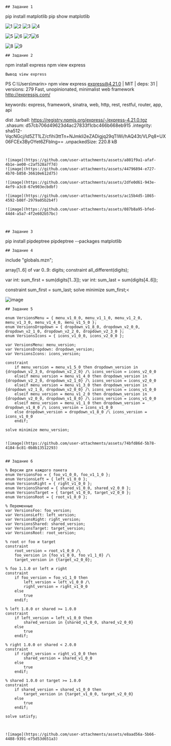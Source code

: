 ```
## Задание 1
```

pip install matplotlib
pip show matplotlib



![1](https://github.com/user-attachments/assets/8e55f548-e6f4-43ea-b01a-3261e4ca2781)
![2](https://github.com/user-attachments/assets/afb3a8f8-7abe-4767-b2f6-c1a628da2b79)
![3](https://github.com/user-attachments/assets/285eed88-906b-4a3d-9cbf-778990b15634)
![4](https://github.com/user-attachments/assets/1bcc93e2-2930-43a1-8924-3a87d7b1b2c4)

![5](https://github.com/user-attachments/assets/924830b8-7a6c-4c8d-91c2-7484f8eef0bd)
![6](https://github.com/user-attachments/assets/dafb6dc3-439b-4ee2-b46a-3f0434fad64e)
![7](https://github.com/user-attachments/assets/c43fe209-aaa7-4efe-aac3-e88114f10ab3)![6](https://github.com/user-attachments/assets/92adf790-409a-4922-8133-62828ad90322)

![8](https://github.com/user-attachments/assets/a0e48378-f9ba-467e-8638-0a51a3267095)
![9](https://github.com/user-attachments/assets/65667da7-c577-4190-b903-0673cccbfe2f)


```
## Задание 2
```
npm install express
npm view express
```
Вывод view express
```
PS C:\Users\marin> npm view express
express@4.21.0 | MIT | deps: 31 | versions: 279
Fast, unopinionated, minimalist web framework
http://expressjs.com/

keywords: express, framework, sinatra, web, http, rest, restful, router, app, api

dist
.tarball: https://registry.npmjs.org/express/-/express-4.21.0.tgz
.shasum: d57cb706d49623d4ac27833f1cbc466b668eb915
.integrity: sha512-VqcNGcj/Id5ZT1LZ/cfihi3ttTn+NJmkli2eZADigjq29qTlWi/hAQ43t/VLPq8+UX06FCEx3ByOYet6ZFblng==
.unpackedSize: 220.8 kB
```


![image](https://github.com/user-attachments/assets/a801f9a1-afaf-4b1e-ae00-c2af528a7f7d)
![image](https://github.com/user-attachments/assets/44796894-e727-4b70-b858-36610e612d75)

![image](https://github.com/user-attachments/assets/2dfe0d61-943e-4ef9-a3c8-67e903ecbdbf)

![image](https://github.com/user-attachments/assets/ac15b4d5-1865-4592-b08f-2979a05b2b4f)

![image](https://github.com/user-attachments/assets/087b8a95-bfed-44d4-a5a7-4f2e602b57bc)



## Задание 3
```
pip install pipdeptree
pipdeptree --packages matplotlib
```
## Задание 4
```
 include "globals.mzn";

array[1..6] of var 0..9: digits;
 constraint all_different(digits);

 var int: sum_first = sum(digits[1..3]);
var int: sum_last = sum(digits[4..6]);

 constraint sum_first = sum_last;
 solve minimize sum_first;<


![image](https://github.com/user-attachments/assets/c2c7cb20-400b-40ba-87f8-5a9b198db688)

```
## Задание 5

enum VersionsMenu = { menu_v1_0_0, menu_v1_1_0, menu_v1_2_0, menu_v1_3_0, menu_v1_4_0, menu_v1_5_0 };
enum VersionsDropdown = { dropdown_v1_8_0, dropdown_v2_0_0, dropdown_v2_1_0, dropdown_v2_2_0, dropdown_v2_3_0 };
enum VersionsIcons = { icons_v1_0_0, icons_v2_0_0 };

var VersionsMenu: menu_version;
var VersionsDropdown: dropdown_version;
var VersionsIcons: icons_version;

constraint
    if menu_version = menu_v1_5_0 then dropdown_version in {dropdown_v2_3_0, dropdown_v2_2_0} /\ icons_version = icons_v2_0_0
    elseif menu_version = menu_v1_4_0 then dropdown_version in {dropdown_v2_2_0, dropdown_v2_1_0} /\ icons_version = icons_v2_0_0
    elseif menu_version = menu_v1_3_0 then dropdown_version in {dropdown_v2_1_0, dropdown_v2_0_0} /\ icons_version = icons_v1_0_0
    elseif menu_version = menu_v1_2_0 then dropdown_version in {dropdown_v2_0_0, dropdown_v1_8_0} /\ icons_version = icons_v1_0_0
    elseif menu_version = menu_v1_1_0 then dropdown_version = dropdown_v1_8_0 /\ icons_version = icons_v1_0_0
    else dropdown_version = dropdown_v1_8_0 /\ icons_version = icons_v1_0_0
    endif;

solve minimize menu_version;


![image](https://github.com/user-attachments/assets/74bfd86d-5b78-4184-bc81-0b8b13512293)


## Задание 6

% Версии для каждого пакета
enum VersionsFoo = { foo_v1_0_0, foo_v1_1_0 };
enum VersionsLeft = { left_v1_0_0 };
enum VersionsRight = { right_v1_0_0 };
enum VersionsShared = { shared_v1_0_0, shared_v2_0_0 };
enum VersionsTarget = { target_v1_0_0, target_v2_0_0 };
enum VersionsRoot = { root_v1_0_0 };

% Переменные
var VersionsFoo: foo_version;
var VersionsLeft: left_version;
var VersionsRight: right_version;
var VersionsShared: shared_version;
var VersionsTarget: target_version;
var VersionsRoot: root_version;

% root от foo и target
constraint
    root_version = root_v1_0_0 /\
    foo_version in {foo_v1_0_0, foo_v1_1_0} /\
    target_version in {target_v2_0_0};

% foo 1.1.0 от left и right
constraint
    if foo_version = foo_v1_1_0 then
        left_version = left_v1_0_0 /\
        right_version = right_v1_0_0
    else
        true
    endif;

% left 1.0.0 от shared >= 1.0.0
constraint
    if left_version = left_v1_0_0 then
        shared_version in {shared_v1_0_0, shared_v2_0_0}
    else
        true
    endif;

% right 1.0.0 от shared < 2.0.0
constraint
    if right_version = right_v1_0_0 then
        shared_version = shared_v1_0_0
    else
        true
    endif;

% shared 1.0.0 от target >= 1.0.0
constraint
    if shared_version = shared_v1_0_0 then
        target_version in {target_v1_0_0, target_v2_0_0}
    else
        true
    endif;

solve satisfy;



![image](https://github.com/user-attachments/assets/e8aad56a-5b66-4488-9391-e75d53d651a3)
